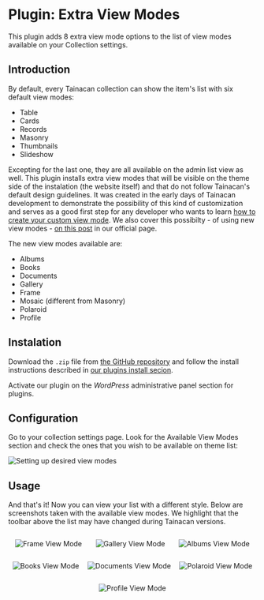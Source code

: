 # Plugin: Extra View Modes

This plugin adds 8 extra view mode options to the list of view modes available on your Collection settings.

## Introduction

By default, every Tainacan collection can show the item's list with six default view modes:

* Table
* Cards
* Records
* Masonry
* Thumbnails
* Slideshow

Excepting for the last one, they are all available on the admin list view as well. This plugin installs extra view modes that will be visible on the theme side of the instalation (the website itself) and that do not follow Tainacan's default design guidelines. It was created in the early days of Tainacan development to demonstrate the possibility of this kind of customization and serves as a good first step for any developer who wants to learn [how to create your custom view mode](/dev/extra-view-modes). We also cover this possibilty - of using new view modes - [on this post](https://tainacan.org/blog/2018/06/13/custom-view-modes-how-will-the-world-see-your-collection/) in our official page.

The new view modes available are:

* Albums
* Books
* Documents
* Gallery
* Frame
* Mosaic (different from Masonry)
* Polaroid
* Profile

## Instalation

Download the `.zip` file from [the GitHub repository](https://github.com/tainacan/tainacan-extra-viewmodes) and follow the install instructions described in [our plugins install secion](/plugins#instaling-a-plugin).

Activate our plugin on the *WordPress* administrative panel section for plugins.

## Configuration

Go to your collection settings page. Look for the Available View Modes section and check the ones that you wish to be available on theme list:

![Setting up desired view modes](/_assets/images/plugins_extra_view_modes_1.png ':size=420')

## Usage

And that's it! Now you can view your list with a different style. Below are screenshots taken with the available view modes. We highlight that the toolbar above the list may have changed during Tainacan versions.

<div style="display: flex;flex-wrap: wrap; justify-content: space-around;">

![Frame View Mode](/dev/_assets/images/Example_of_an_Extra_View_Mode.jpeg ':size=280')

![Gallery View Mode](/_assets/images/plugins_extra_view_modes_5.jpg ':size=280')

![Albums View Mode](/_assets/images/plugins_extra_view_modes_7.jpg ':size=280')

![Books View Mode](/_assets/images/plugins_extra_view_modes_8.jpg ':size=280')

![Documents View Mode](/_assets/images/plugins_extra_view_modes_9.jpg ':size=280')

![Polaroid View Mode](/_assets/images/plugins_extra_view_modes_4.jpg ':size=280')

![Profile View Mode](/_assets/images/plugins_extra_view_modes_6.jpg ':size=280')

</div>

